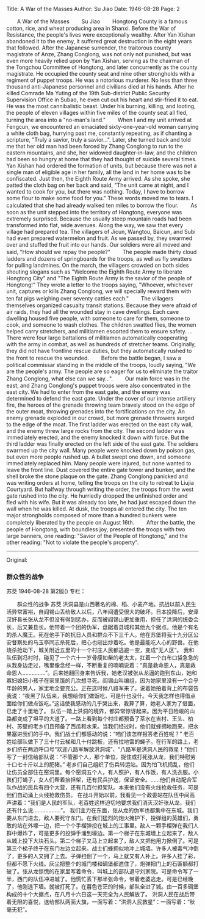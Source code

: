 Title: A War of the Masses
Author: Su Jiao
Date: 1946-08-28
Page: 2

　　A War of the Masses
　　Su Jiao
　　Hongtong County is a famous cotton, rice, and wheat producing area in Shanxi. Before the War of Resistance, the people's lives were exceptionally wealthy. After Yan Xishan abandoned it to the enemy, it suffered great destruction in the eight years that followed. After the Japanese surrender, the traitorous county magistrate of Anze, Zhang Conglong, was not only not punished, but was even more heavily relied upon by Yan Xishan, serving as the chairman of the Tongchou Committee of Hongtong, and later concurrently as the county magistrate. He occupied the county seat and nine other strongholds with a regiment of puppet troops. He was a notorious murderer. No less than three thousand anti-Japanese personnel and civilians died at his hands. After he killed Comrade Ma Yuting of the 19th Sub-district Public Security Supervision Office in Subao, he even cut out his heart and stir-fried it to eat. He was the most cannibalistic beast. Under his burning, killing, and looting, the people of eleven villages within five miles of the county seat all fled, turning the area into a "no-man's land."
　　When I and my unit arrived at Fengcun, we encountered an emaciated sixty-one-year-old woman carrying a white cloth bag, hurrying past me, constantly repeating, as if chanting a scripture, "Truly a savior, truly a savior...". Later, she turned back and told me that her old man had been forced by Zhang Conglong to run to the eastern mountains, and she, her widowed daughter-in-law, and the children had been so hungry at home that they had thought of suicide several times. Yan Xishan had ordered the formation of units, but because there was not a single man of eligible age in her family, all the land in her home was to be confiscated. Just then, the Eighth Route Army arrived. As she spoke, she patted the cloth bag on her back and said, "The unit came at night, and I wanted to cook for you, but there was nothing. Today, I have to borrow some flour to make some food for you." These words moved me to tears. I calculated that she had already walked ten miles to borrow the flour.
　　As soon as the unit stepped into the territory of Hongtong, everyone was extremely surprised. Because the usually steep mountain roads had been transformed into flat, wide avenues. Along the way, we saw that every village had prepared tea. The villagers of Jicun, Wangtou, Baicun, and Subi had even prepared watermelon and fruit. As we passed by, they swarmed over and stuffed the fruit into our hands. Our soldiers were all moved and said, "How should we repay the people?"
　　The people made thirty cloud ladders and dozens of springboards for the troops, as well as fly swatters for pulling landmines. On the march, the villagers crowded on both sides shouting slogans such as "Welcome the Eighth Route Army to liberate Hongtong City" and "The Eighth Route Army is the savior of the people of Hongtong!" They wrote a letter to the troops saying, "Whoever, whichever unit, captures or kills Zhang Conglong, we will specially reward them with ten fat pigs weighing over seventy catties each."
　　The villagers themselves organized casualty transit stations. Because they were afraid of air raids, they had all the wounded stay in cave dwellings. Each cave dwelling housed five people, with someone to care for them, someone to cook, and someone to wash clothes. The children swatted flies, the women helped carry stretchers, and militiamen escorted them to ensure safety. ... There were four large battalions of militiamen automatically cooperating with the army in combat, as well as hundreds of stretcher teams. Originally, they did not have frontline rescue duties, but they automatically rushed to the front to rescue the wounded.
　　Before the battle began, I saw a political commissar standing in the middle of the troops, loudly saying, "We are the people's army. The people are so eager for us to eliminate the traitor Zhang Conglong, what else can we say...".
　　Our main force was in the east, and Zhang Conglong's puppet troops were also concentrated in the east city. We had to enter from the east gate, and the enemy was determined to defend the east gate. Under the cover of our intense artillery fire, the heroes of the grenade throwing team bravely stood on the edge of the outer moat, throwing grenades into the fortifications on the city. An enemy grenade exploded in our crowd, but more grenade throwers surged to the edge of the moat. The first ladder was erected on the east city wall, and the enemy threw large rocks from the city. The second ladder was immediately erected, and the enemy knocked it down with force. But the third ladder was finally erected on the left side of the east gate. The soldiers swarmed up the city wall. Many people were knocked down by poison gas, but even more people rushed up. A bullet swept one down, and someone immediately replaced him. Many people were injured, but none wanted to leave the front line. Dust covered the entire gate tower and bunker, and the shell broke the stone plaque on the gate. Zhang Conglong panicked and was writing orders at home, telling the troops on the city to retreat to Liujia Courtyard. But halfway through writing the order, the troops from the west gate rushed into the city. He hurriedly dropped the unfinished order and fled with his wife. But it was already too late, he had just escaped down the wall when he was killed. At dusk, the troops all entered the city. The ten major strongholds composed of more than a hundred bunkers were completely liberated by the people on August 16th.
　　After the battle, the people of Hongtong, with boundless joy, presented the troops with two large banners, one reading: "Savior of the People of Hongtong," and the other reading: "Not to violate the people's property".



<hr /> 

Original: 


### 群众性的战争
苏茭
1946-08-28
第2版()
专栏：

　　群众性的战争
    苏茭
    洪洞县是山西著名的棉、稻、小麦产地。抗战以前人民生活异常富裕，自阎锡山丢给敌人以后，八年间遭受很大的破坏。日本投降后，安泽汉奸县长张从龙不但没有得到惩办，反而被阎锡山更加重用，担任了洪洞的统委会长，后又兼县长。他带着一个团的伪军，盘踞着县城和其他九个据点。他是个有名的杀人魔王。死在他手下的抗日人员和群众不下三千人。他在苏堡将我十九分区公安督察处的马玉亭同志杀死后，把心也剜出炒着吃。他是最能吃人心的野兽。在他烧杀抢劫下，城关附近五里的十一个村庄人民都逃避一空，变成“无人区”。
    我和队伍到冯村时，碰见了一个六十一岁骨瘦如柴的老太太，扛着一个白布口袋急急的从我身边走过，嘴里像念经一样，不断重复的喃喃说着：“真是救命恩人，真是救命恩人……………”。后来她翻回身来告诉我，她老汉被张从龙逼的跑到东山，她和寡妇媳妇小孩子在家里饿的几次想寻死。阎锡山叫编组，因为她家里没有一个合乎年龄的男人，家里地全要充公。正在这时候八路军来了。说着她拍着背上的布袋告我说：“夜黑了队伍来，我想给你们做饭吃，可是什也没什。今天我怎样也得借点面给你们做点饭吃。”这话使我感动的几乎哭出来，我算了算，她老人家为了借面，已走了十里地了。
    队伍一踏上洪洞的境界，都异常惊讶起来。因为平日险峻的山路都变成了坦平的大道了。一路上看到每个村庄都预备了茶水在吉村、王头、柏村、苏壁的老乡们且预备了西瓜和水果。当我们经过时，他们就蜂拥地跑来，把水果塞进我们的手中。我们战士们都感动的说：“咱们该怎样报答老百姓呢？”
    老百姓给部队做下了三十付云梯和几十付跳板，还有拉地雷的蝇子。在行军的路上，老乡们挤在两边呼口号“欢迎八路军解放洪洞城”、“八路军是洪洞人民的救星！”他们写了一封信给部队说：“不管那个人，那个单位，捉住或打死张从龙，我们特慰劳十口七十斤以上的肥猪。”
    老乡们自己组织了伤兵转运站。因为怕飞机捣乱，他们让伤员全部住在窑洞里。每个窑洞五个人，有人照护，有人作饭，有人洗衣服。小孩们打蝇子，女人们帮着抬担架，还有民兵护送，保证安全。……他们自动配合军队作战的民兵有四个大营，还有几百付担架队。本来他们没有火线抢救任务，可是他们自动涌上火线抢救伤员。
    在战斗开始以前，我看见一个政委站在队伍中间高声讲着：“我们是人民的军队，老百姓这样迫切地要求我们消灭汉奸张从龙，我们还有什么说………………”。
    我们主力在东面，张从龙的伪军也都集中在东城。我们要从东门进去，敌人要死守东门。在我们猛烈的炮火掩护下，投弹组的英雄们，勇敢的站在外壕一边，把一个个手榴弹投在城上的工事里。敌人一颗手榴弹在我们人群中爆炸了，可是更多的投弹手涌到壕边。第一个梯子在东城墙上立起来了，敌人从城上投下大块石头。第二个梯子又马上立起来了，敌人又把他用力掀倒了。可是第三个梯子终于在东门左边立起来。战士们蜂拥似地冲上城墙。许多人被毒气冲倒了，更多的人又拥了上去。子弹扫倒了一个，马上就又有人补上。许多人挂了彩，但都不愿下火线。灰尘把整个的城门楼和碉堡都遮住了，炮弹把门上的石匾额都打破了。张从龙惊慌的在家里写着命令，叫城上的部队退守刘家院。可是命令写了一半，西门的队伍冲进城了。他慌忙丢下那半张命令，带着老婆逃走。可是已经晚了，他刚逃下墙。就被打死了。在暮色苍茫的时候，部队全进了城。由一百多碉堡构成的十个大据点，在八月十六日这一天完全为人民解放了。
    洪洞人民在战后带着无限的喜悦，送给部队两面大旗，一面写着：“洪洞人民救星”：一面写着：“秋毫无犯”。
